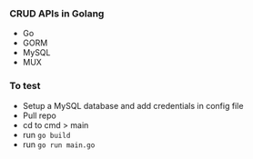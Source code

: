 ### CRUD APIs in Golang

- Go
- GORM
- MySQL
- MUX

### To test 

- Setup a MySQL database and add credentials in config file
- Pull repo 
- cd to cmd > main
- run `go build`
- run `go run main.go`
